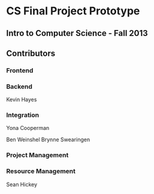 # CS Final Project Prototype

## Intro to Computer Science - Fall 2013

## Contributors

### Frontend

### Backend
Kevin Hayes

### Integration

Yona Cooperman

Ben Weinshel
Brynne Swearingen


### Project Management

### Resource Management
Sean Hickey
